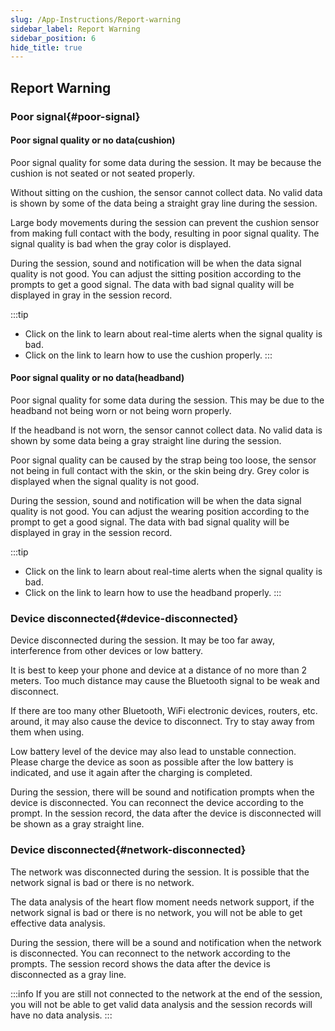 ```yaml
---
slug: /App-Instructions/Report-warning
sidebar_label: Report Warning
sidebar_position: 6
hide_title: true
---
```


## Report Warning
### Poor signal{#poor-signal}
#### Poor signal quality or no data(cushion)
Poor signal quality for some data during the session. It may be because the cushion is not seated or not seated properly.

Without sitting on the cushion, the sensor cannot collect data. No valid data is shown by some of the data being a straight gray line during the session.

Large body movements during the session can prevent the cushion sensor from making full contact with the body, resulting in poor signal quality. The signal quality is bad when the gray color is displayed.

During the session, sound and notification will be when the data signal quality is not good. You can adjust the sitting position according to the prompts to get a good signal. The data with bad signal quality will be displayed in gray in the session record.

:::tip
* Click on the link to learn about real-time alerts when the signal quality is bad.
* Click on the link to learn how to use the cushion properly.
:::

#### Poor signal quality or no data(headband)

Poor signal quality for some data during the session. This may be due to the headband not being worn or not being worn properly.

If the headband is not worn, the sensor cannot collect data. No valid data is shown by some data being a gray straight line during the session.

Poor signal quality can be caused by the strap being too loose, the sensor not being in full contact with the skin, or the skin being dry. Grey color is displayed when the signal quality is not good.

During the session, sound and notification will be when the data signal quality is not good. You can adjust the wearing position according to the prompt to get a good signal. The data with bad signal quality will be displayed in gray in the session record.


:::tip
* Click on the link to learn about real-time alerts when the signal quality is bad.
* Click on the link to learn how to use the headband properly.
:::

### Device disconnected{#device-disconnected}

Device disconnected during the session. It may be too far away, interference from other devices or low battery.

It is best to keep your phone and device at a distance of no more than 2 meters. Too much distance may cause the Bluetooth signal to be weak and disconnect.

If there are too many other Bluetooth, WiFi electronic devices, routers, etc. around, it may also cause the device to disconnect. Try to stay away from them when using.

Low battery level of the device may also lead to unstable connection. Please charge the device as soon as possible after the low battery is indicated, and use it again after the charging is completed.

During the session, there will be sound and notification prompts when the device is disconnected. You can reconnect the device according to the prompt. In the session record, the data after the device is disconnected will be shown as a gray straight line.

### Device disconnected{#network-disconnected}
The network was disconnected during the session. It is possible that the network signal is bad or there is no network.

The data analysis of the heart flow moment needs network support, if the network signal is bad or there is no network, you will not be able to get effective data analysis.

During the session, there will be a sound and notification when the network is disconnected. You can reconnect to the network according to the prompts. The session record shows the data after the device is disconnected as a gray line.

:::info
If you are still not connected to the network at the end of the session, you will not be able to get valid data analysis and the session records will have no data analysis.
:::